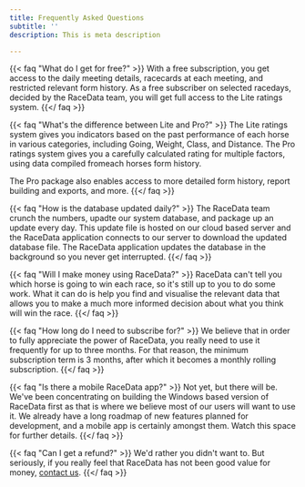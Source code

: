 ```yaml
---
title: Frequently Asked Questions
subtitle: ''
description: This is meta description

---
```

{{< faq "What do I get for free?" >}} With a free subscription, you get access to the daily meeting details, racecards at each meeting, and restricted relevant form history. As a free subscriber on selected racedays, decided by the RaceData team, you will get full access to the Lite ratings system. {{</ faq >}}

{{< faq "What's the difference between Lite and Pro?" >}} The Lite ratings system gives you indicators based on the past performance of each horse in various categories, including Going, Weight, Class, and Distance. The Pro ratings system gives you a carefully calculated rating for multiple factors, using data compiled fromeach horses form history.

The Pro package also enables access to more detailed form history, report building and exports, and more. {{</ faq >}}

{{< faq "How is the database updated daily?" >}} The RaceData team crunch the numbers, upadte our system database, and package up an update every day. This update file is hosted on our cloud based server and the RaceData application connects to our server to download the updated database file. The RaceData application updates the database in the background so you never get interrupted.  {{</ faq >}}

{{< faq "Will I make money using RaceData?" >}} RaceData can't tell you which horse is going to win each race, so it's still up to you to do some work. What it can do is help you find and visualise the relevant data that allows you to make a much more informed decision about what you think will win the race.  {{</ faq >}}

{{< faq "How long do I need to subscribe for?" >}} We believe that in order to fully appreciate the power of RaceData, you really need to use it frequently for up to three months. For that reason, the minimum subscription term is 3 months, after which it becomes a monthly rolling subscription. {{</ faq >}}

{{< faq "Is there a mobile RaceData app?" >}} Not yet, but there will be. We've been concentrating on building the Windows based version of RaceData first as that is where we believe most of our users will want to use it. We already have a long roadmap of new features planned for development, and a mobile app is certainly amongst them. Watch this space for further details. {{</ faq >}}

{{< faq "Can I get a refund?" >}} We'd rather you didn't want to. But seriously, if you really feel that RaceData has not been good value for money, [contact us](contact). {{</ faq >}}